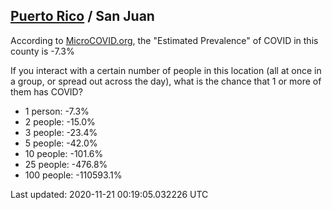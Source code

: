 
## [Puerto Rico](/united-states/puerto-rico) / San Juan

According to [MicroCOVID.org](http://microcovid.org),
the "Estimated Prevalence" of COVID in this county is -7.3%

If you interact with a certain number of people in this location
(all at once in a group, or spread out across the day), what is the chance that
1 or more of them has COVID?

- 1 person: -7.3%
- 2 people: -15.0%
- 3 people: -23.4%
- 5 people: -42.0%
- 10 people: -101.6%
- 25 people: -476.8%
- 100 people: -110593.1%

Last updated: 2020-11-21 00:19:05.032226 UTC
